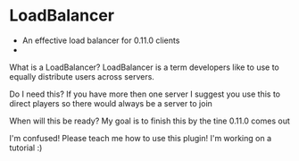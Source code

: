 # LoadBalancer
- An effective load balancer for 0.11.0 clients
- 
What is a LoadBalancer?
LoadBalancer is a term developers like to use to equally distribute users across servers.

Do I need this?
If you have more then one server I suggest you use this to direct players so there would always be a server to join

When will this be ready?
My goal is to finish this by the tine 0.11.0 comes out

I'm confused! Please teach me how to use this plugin!
I'm working on a tutorial :)
